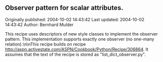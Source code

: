 ## Observer pattern for scalar attributes.

Originally published: 2004-10-02 14:43:42
Last updated: 2004-10-02 14:43:42
Author: Bernhard Mulder

This recipe uses descriptors of new style classes to implement the observer pattern. This implementation supports exactly one observer (no one-many relation).\n\nThis recipe builds on recipe http://aspn.activestate.com/ASPN/Cookbook/Python/Recipe/306864. It assumes that the text of the recipe is stored as "list_dict_observer.py".